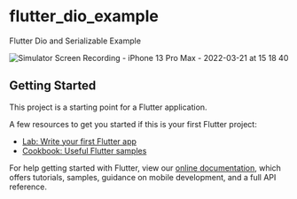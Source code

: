 # flutter_dio_example

Flutter Dio and Serializable Example

![Simulator Screen Recording - iPhone 13 Pro Max - 2022-03-21 at 15 18 40](https://user-images.githubusercontent.com/38894285/159259789-877a29d9-d225-4c66-84bf-a1f1be18d649.gif)


## Getting Started

This project is a starting point for a Flutter application.

A few resources to get you started if this is your first Flutter project:

- [Lab: Write your first Flutter app](https://flutter.dev/docs/get-started/codelab)
- [Cookbook: Useful Flutter samples](https://flutter.dev/docs/cookbook)

For help getting started with Flutter, view our
[online documentation](https://flutter.dev/docs), which offers tutorials,
samples, guidance on mobile development, and a full API reference.
